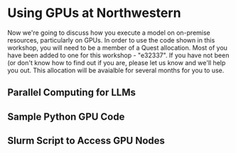 # Using GPUs at Northwestern

Now we're going to discuss how you execute a model on on-premise resources, particularly on GPUs. In order to use the code shown in this workshop, you will need to be a member of a Quest allocation. Most of you have been added to one for this workshop - "e32337". If you have not been (or don't know how to find out if you are, please let us know and we'll help you out. This allocation will be avaialble for several months for you to use.


## Parallel Computing for LLMs

## Sample Python GPU Code

## Slurm Script to Access GPU Nodes



